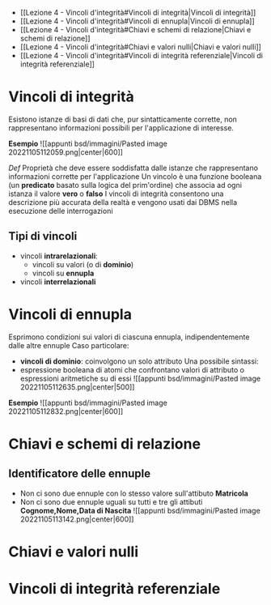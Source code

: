 - [[Lezione 4 - Vincoli d'integrità#Vincoli di integrità|Vincoli di integrità]]
- [[Lezione 4 - Vincoli d'integrità#Vincoli di ennupla|Vincoli di ennupla]]
- [[Lezione 4 - Vincoli d'integrità#Chiavi e schemi di relazione|Chiavi e schemi di relazione]]
- [[Lezione 4 - Vincoli d'integrità#Chiavi e valori nulli|Chiavi e valori nulli]]
- [[Lezione 4 - Vincoli d'integrità#Vincoli di integrità referenziale|Vincoli di integrità referenziale]]

# Vincoli di integrità
Esistono istanze di basi di dati che, pur sintatticamente corrette, non rappresentano informazioni possibili per l'applicazione di interesse.

**Esempio**
![[appunti bsd/immagini/Pasted image 20221105112059.png|center|600]]

_Def_
Proprietà che deve essere soddisfatta dalle istanze che rappresentano informazioni corrette per l'applicazione
Un vincolo è una funzione booleana (un **predicato** basato sulla logica del prim'ordine) che associa ad ogni istanza il valore **vero** o **falso**
I vincoli di integrità consentono una descrizione più accurata della realtà e vengono usati dai DBMS nella esecuzione delle interrogazioni

## Tipi di vincoli
- vincoli **intrarelazionali**:
	- vincoli su valori (o di **dominio**)
	- vincoli su **ennupla**
- vincoli **interrelazionali**

# Vincoli di ennupla

Esprimono condizioni sui valori di ciascuna ennupla, indipendentemente dalle altre ennuple
Caso particolare:
- **vincoli di dominio**: coinvolgono un solo attributo
Una possibile sintassi:
- espressione booleana di atomi che confrontano valori di attributo o espressioni aritmetiche su di essi
![[appunti bsd/immagini/Pasted image 20221105112635.png|center|500]]

**Esempio**
![[appunti bsd/immagini/Pasted image 20221105112832.png|center|600]]


# Chiavi e schemi di relazione

## Identificatore delle ennuple

- Non ci sono due ennuple con lo stesso valore sull'attibuto **Matricola**
- Non ci sono due ennuple uguali su tutti e tre gli attibuti **Cognome,Nome,Data di Nascita**
![[appunti bsd/immagini/Pasted image 20221105113142.png|center|600]]



# Chiavi e valori nulli
# Vincoli di integrità referenziale

